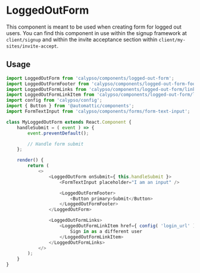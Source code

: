 # LoggedOutForm

This component is meant to be used when creating form for logged out users. You can find this component in use within the signup framework at `client/signup` and within the invite acceptance section within `client/my-sites/invite-accept`.

## Usage

```js
import LoggedOutForm from 'calypso/components/logged-out-form';
import LoggedOutFormFooter from 'calypso/components/logged-out-form-footer';
import LoggedOutFormLinks from 'calypso/components/logged-out-form/links';
import LoggedOutFormLinkItem from 'calypso/components/logged-out-form/link-item';
import config from 'calypso/config';
import { Button } from '@automattic/components';
import FormTextInput from 'calypso/components/forms/form-text-input';

class MyLoggedOutForm extends React.Component {
	handleSubmit = ( event ) => {
		event.preventDefault();

		// Handle form submit
	};

	render() {
		return (
			<>
				<LoggedOutForm onSubmit={ this.handleSubmit }>
					<FormTextInput placeholder="I am an input" />

					<LoggedOutFormFooter>
						<Button primary>Submit</Button>
					</LoggedOutFormFooter>
				</LoggedOutForm>

				<LoggedOutFormLinks>
					<LoggedOutFormLinkItem href={ config( 'login_url' ) }>
						Sign in as a different user
					</LoggedOutFormLinkItem>
				</LoggedOutFormLinks>
			</>
		);
	}
}
```
